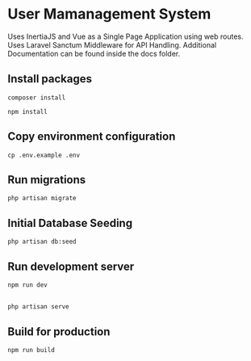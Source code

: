 # User Mamanagement System

Uses InertiaJS and Vue as a Single Page Application using web routes.
Uses Laravel Sanctum Middleware for API Handling.
Additional Documentation can be found inside the docs folder.

## Install packages

```shell
composer install
```

```shell
npm install
```

## Copy environment configuration

```shell
cp .env.example .env
```

## Run migrations

```shell
php artisan migrate
```

## Initial Database Seeding

```shell
php artisan db:seed
```

## Run development server

```shell
npm run dev
```

##

```shell
php artisan serve
```

## Build for production

```shell
npm run build
```
